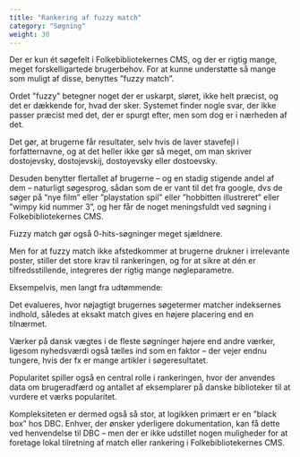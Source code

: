 ```yaml
---
title: "Rankering af fuzzy match"
category: "Søgning"
weight: 30
---
```

Der er kun ét søgefelt i Folkebibliotekernes CMS, og der er rigtig mange, meget forskelligartede brugerbehov. For at kunne understøtte så mange som muligt af disse, benyttes ”fuzzy match”.

Ordet "fuzzy" betegner noget der er uskarpt, sløret, ikke helt præcist, og det er dækkende for, hvad der sker. Systemet finder nogle svar, der ikke passer præcist med det, der er spurgt efter, men som dog er i nærheden af det.

Det gør, at brugerne får resultater, selv hvis de laver stavefejl i forfatternavne, og at det heller ikke gør så meget, om man skriver dostojevsky, dostojevskij, dostoyevsky eller dostoevsky.

Desuden benytter flertallet af brugerne – og en stadig stigende andel af dem – naturligt søgesprog, sådan som de er vant til det fra google, dvs de søger på “nye film” eller ”playstation spil” eller ”hobbitten illustreret” eller ”wimpy kid nummer 3”, og her får de noget meningsfuldt ved søgning i Folkebibliotekernes CMS.

Fuzzy match gør også 0-hits-søgninger meget sjældnere.

Men for at fuzzy match ikke afstedkommer at brugerne drukner i irrelevante poster, stiller det store krav til rankeringen, og for at sikre at dén er tilfredsstillende, integreres der rigtig mange nøgleparametre.

Eksempelvis, men langt fra udtømmende:

Det evalueres, hvor nøjagtigt brugernes søgetermer matcher indeksernes indhold, således at eksakt match gives en højere placering end en tilnærmet.

Værker på dansk vægtes i de fleste søgninger højere end andre værker, ligesom nyhedsværdi også tælles ind som en faktor – der vejer endnu tungere, hvis der fx er mange artikler i søgeresultatet.

Popularitet spiller også en central rolle i rankeringen, hvor der anvendes data om brugeradfærd og antallet af eksemplarer på danske biblioteker til at vurdere et værks popularitet.

Kompleksiteten er dermed også så stor, at logikken primært er en ”black box” hos DBC. Enhver, der ønsker yderligere dokumentation, kan få dette ved henvendelse til DBC – men der er ikke udstillet nogen muligheder for at foretage lokal tilretning af match eller rankering i Folkebibliotekernes CMS.
